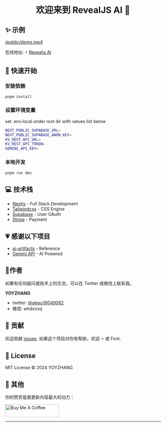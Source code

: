 <h1 align="center">欢迎来到 RevealJS AI 👋</h1>

## ✨ 示例
[/public/demo.mp4](https://github.com/user-attachments/assets/d5a4b37a-553b-41b4-ba33-ad457d118311)

在线地址: ⚡️ [Revealjs AI](https://ppt.revealjs.online)


## 🚀 快速开始

### 安装依赖
```sh
pnpm install
```
### 设置环境变量
set .env.local under root dir with values list below
```sh
NEXT_PUBLIC_SUPABASE_URL=
NEXT_PUBLIC_SUPABASE_ANON_KEY=
KV_REST_API_URL=
KV_REST_API_TOKEN=
GEMINI_API_KEY=
```
### 本地开发
```sh
pnpm run dev
```

## 💻 技术栈
- [Nextjs](https://nextjs.org/docs) - Full Stack Development
- [Tailwindcss](https://tailwindcss.com/) - CSS Engine
- [Supabase](https://supabase.com/) - User OAuth
- [Stripe](https://stripe.com/docs/development) - Payment

##  💗 感谢以下项目
- [ai-artifacts](https://github.com/e2b-dev/ai-artifacts) - Reference
- [Gemini API](https://gemini.google.com/app) - AI Powered

## 👤作者

如果有任何疑问或技术上的交流，可以在 Twitter 或微信上联系我。

**YOYZHANG**

- twitter: [@alexu19049062](https://twitter.com/alexuzhang19049062)
- 微信: whdxzxq

## 🤝 贡献
欢迎贡献 [issues](https://github.com/YOYZHANG/ai-ppt/issues).
如果这个项目对你有帮助，欢迎 ⭐️ 或 Fork.


## 📝 License
MIT License © 2024 YOYZHANG

## 👀 其他
你的赞赏是我更新内容最大的功力：

<a href="https://www.buymeacoffee.com/zhangxiaoqian" target="_blank"><img src="https://cdn.buymeacoffee.com/buttons/default-orange.png" alt="Buy Me A Coffee" height="41" width="174"></a>


---

